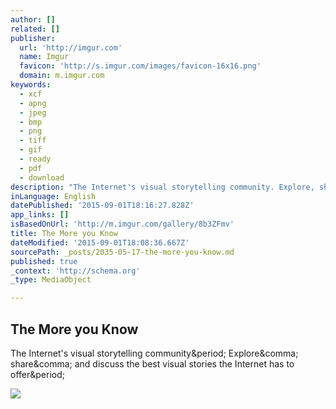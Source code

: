 ```yaml
---
author: []
related: []
publisher:
  url: 'http://imgur.com'
  name: Imgur
  favicon: 'http://s.imgur.com/images/favicon-16x16.png'
  domain: m.imgur.com
keywords:
  - xcf
  - apng
  - jpeg
  - bmp
  - png
  - tiff
  - gif
  - ready
  - pdf
  - download
description: "The Internet's visual storytelling community. Explore, share, and discuss the best visual stories the Internet has to offer."
inLanguage: English
datePublished: '2015-09-01T18:16:27.828Z'
app_links: []
isBasedOnUrl: 'http://m.imgur.com/gallery/8b3ZFmv'
title: The More you Know
dateModified: '2015-09-01T18:08:36.667Z'
sourcePath: _posts/2035-05-17-the-more-you-know.md
published: true
_context: 'http://schema.org'
_type: MediaObject

---
```

<article style=""><h1>The More you Know</h1><p>The Internet's visual storytelling community&amp;period; Explore&amp;comma; share&amp;comma; and discuss the best visual stories the Internet has to offer&amp;period;</p><img src="http://i.imgur.com/8b3ZFmv.png" /></article>